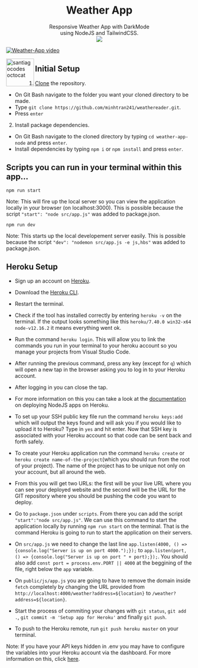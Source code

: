 <h1 align='center'>Weather App</h1>
<p align='center'>
Responsive Weather App with DarkMode <br>using NodeJS and TailwindCSS. <br>
<a href="https://santiagocodes-weather-app.herokuapp.com/"><img src="https://img.shields.io/badge/DEMO-Weathereader-9cf.svg?style=flat"></a>
</p>

[![Weather-App video](https://i.postimg.cc/Z5JZ3pSv/weather-app-pic.png)](https://www.dropbox.com/s/by17ivtn9okk6be/weatherNode.mp4?dl=0)

<img height="75px" align='left' src="https://santiagocodes.github.io/santiagocodes/images/octocat-santiagocodes.png" alt="santiagocodes octocat" />

## Initial Setup

1. [Clone](https://docs.github.com/en/enterprise/2.13/user/articles/cloning-a-repository) the repository.

-   On Git Bash navigate to the folder you want your cloned directory to be made.
-   Type `git clone https://github.com/minhtran241/weathereader.git`.
-   Press `enter`

2. Install package dependencies.

-   On Git Bash navigate to the cloned directory by typing `cd weather-app-node` and press `enter`.
-   Install dependencies by typing `npm i` or `npm install` and press `enter`.

## Scripts you can run in your terminal within this app...

`npm run start`

Note: This will fire up the local server so you can view the application locally in your browser (on localhost:3000). This is possible because the script `"start": "node src/app.js"` was added to package.json.

`npm run dev`

Note: This starts up the local developement server easily. This is possible because the script `"dev": "nodemon src/app.js -e js,hbs"` was added to package.json.

## Heroku Setup

-   Sign up an account on [Heroku](www.heroku.com).
-   Download the [Heroku CLI](https://devcenter.heroku.com/articles/heroku-cli).
-   Restart the terminal.
-   Check if the tool has installed correctly by entering `heroku -v` on the terminal. If the output looks something like this `heroku/7.40.0 win32-x64 node-v12.16.2` it means everything went ok.
-   Run the command `heroku login`. This will allow you to link the commands you run in your terminal to your heroku account so you manage your projects from Visual Studio Code.
-   After running the previous command, press any key (except for `q`) which will open a new tap in the browser asking you to log in to your Heroku account.
-   After logging in you can close the tap.
-   For more information on this you can take a look at the [documentation](https://devcenter.heroku.com/articles/deploying-nodejs) on deploying NodeJS apps on Heroku.

-   To set up your SSH public key file run the command `heroku keys:add` which will output the keys found and will ask you if you would like to upload it to Heroku? Type in `yes` and hit enter. Now that SSH key is associated with your Heroku account so that code can be sent back and forth safely.
-   To create your Heroku application run the command `heroku create` or `heroku create name-of-the-project`(which you should run from the root of your project). The name of the project has to be unique not only on your account, but all around the web.
-   From this you will get two URLs: the first will be your live URL where you can see your deployed website and the second will be the URL for the GIT repository where you should be pushing the code you want to deploy.
-   Go to `package.json` under `scripts`. From there you can add the script `"start":"node src/app.js"`. We can use this command to start the application locally by running `npm run start` on the terminal. That is the command Heroku is going to run to start the application on their servers.
-   On `src/app.js` we need to change the last line `app.listen(4000, () => {console.log("Server is up on port 4000.");});` to `app.listen(port, () => {console.log("Server is up on port " + port);});`. You should also add `const port = process.env.PORT || 4000` at the beggining of the file, right below the `app` variable.
-   On `public/js/app.js` you are going to have to remove the domain inside `fetch` completely by changing the URL provided from `http://localhost:4000/weather?address=${location}` to `/weather?address=${location}`.
-   Start the process of commiting your changes with `git status`, `git add .`, `git commit -m 'Setup app for Heroku'` and finally `git push`.
-   To push to the Heroku remote, run `git push heroku master` on your terminal.

Note: If you have your API keys hidden in .env you may have to configure the variables into your Heroku account via the dashboard. For more information on this, click [here](https://devcenter.heroku.com/articles/config-vars).
